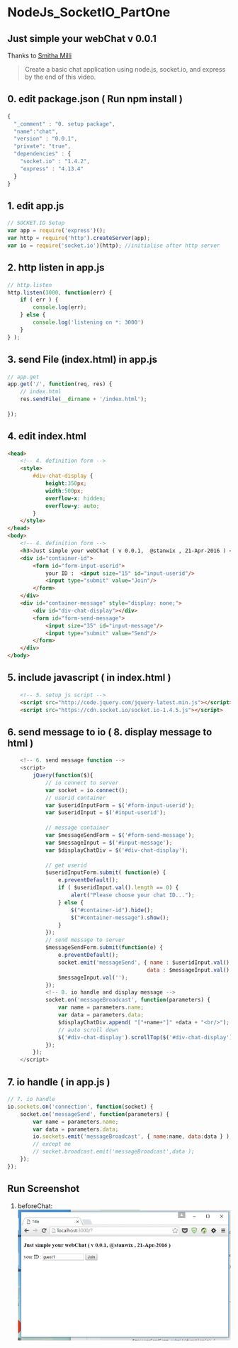 # NodeJs_SocketIO_PartOne 
## Just simple your webChat v 0.0.1

Thanks to  [Smitha Milli]( https://www.youtube.com/watch?v=pNKNYLv2BpQ ) 
> Create a basic chat application using node.js, socket.io, and express by the end of this video. 


## 0. edit package.json ( Run  npm install )
```javascript
{
  "_comment" : "0. setup package",
  "name":"chat",
  "version" : "0.0.1",
  "private": "true",
  "dependencies" : {
    "socket.io" : "1.4.2",
    "express" : "4.13.4"
  }
}
```
## 1. edit app.js
```javascript
// SOCKET.IO Setup
var app = require('express')();
var http = require('http').createServer(app);
var io = require('socket.io')(http); //initialise after http server
```

## 2. http listen in app.js
```javascript
// http.listen
http.listen(3000, function(err) {
    if ( err ) {
        console.log(err);
    } else {
        console.log('listening on *: 3000')
    }
} );
```

## 3. send File (index.html) in app.js
```javascript
// app.get
app.get('/', function(req, res) {
    // index.html
    res.sendFile(__dirname + '/index.html');
  
});
```
## 4. edit index.html 
```html 
<head>
    <!-- 4. definition form -->
    <style>
        #div-chat-display {
            height:350px;
            width:500px;
            overflow-x: hidden;
            overflow-y: auto;
        }
    </style>
</head> 
<body> 
    <!-- 4. definition form -->
    <h3>Just simple your webChat ( v 0.0.1,  @stanwix , 21-Apr-2016 ) </h3>
    <div id="container-id">
        <form id="form-input-userid">
            your ID :  <input size="15" id="input-userid"/>
            <input type="submit" value="Join"/>
        </form>
    </div>
    <div id="container-message" style="display: none;">
        <div id="div-chat-display"></div>
        <form id="form-send-message">
            <input size="35" id="input-message"/>
            <input type="submit" value="Send"/>
        </form>
    </div>
</body> 
``` 

## 5. include javascript ( in index.html )
```html
    <!-- 5. setup js script -->
    <script src="http://code.jquery.com/jquery-latest.min.js"></script>
    <script src="https://cdn.socket.io/socket.io-1.4.5.js"></script>
```

## 6. send message to io  ( 8. display message to html )
```javascript    
    <!-- 6. send message function -->
    <script>
        jQuery(function($){
            // io connect to server
            var socket = io.connect();
            // userid container
            var $useridInputForm = $('#form-input-userid');
            var $useridInput = $('#input-userid');

            // message container
            var $messageSendForm = $('#form-send-message');
            var $messageInput = $('#input-message');
            var $displayChatDiv = $('#div-chat-display');
            
            // get userid
            $useridInputForm.submit( function(e) {
                e.preventDefault();
                if ( $useridInput.val().length == 0) {
                    alert("Please choose your chat ID...");
                } else {
                    $("#container-id").hide();
                    $("#container-message").show();
                }
            });
            // send message to server
            $messageSendForm.submit(function(e) {
                e.preventDefault();
                socket.emit('messageSend', { name : $useridInput.val(),
                                            data : $messageInput.val() } );
                $messageInput.val('');
            });
            <!-- 8. io handle and display message -->
            socket.on('messageBroadcast', function(parameters) {
                var name = parameters.name;
                var data = parameters.data;
                $displayChatDiv.append( "["+name+"]" +data + "<br/>");
                // auto scroll down
                $('#div-chat-display').scrollTop($('#div-chat-display').prop("scrollHeight"));
            });
        });
    </script>
```    
    
## 7. io handle ( in app.js )

```javascript
// 7. io handle 
io.sockets.on('connection', function(socket) {
    socket.on('messageSend', function(parameters) {
        var name = parameters.name;
        var data = parameters.data;
        io.sockets.emit('messageBroadcast', { name:name, data:data } );
        // except me
        // socket.broadcast.emit('messageBroadcast',data );
    });
});
```

## Run Screenshot
1. beforeChat: 
![alt text]( https://github.com/sketchout/NodeJs_SocketIO_PartOne/blob/master/beforeChat.PNG "input userid")



